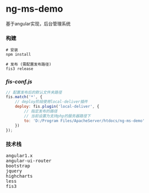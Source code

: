# ng-ms-demo
基于angular实现，后台管理系统

### 构建
```
# 安装
npm install

# 发布 (需配置发布路径)
fis3 release
```
### *fis-conf.js*
``` javascript
// 配置发布后的默认文件夹路径
fis.match('*', {
    // deploy阶段使用local-deliver插件
    deploy: fis.plugin('local-deliver', {
        // 指定发布的路径
        // 当前设置为支持php的服务器路径下
        to: 'D:/Program Files/ApacheServer/htdocs/ng-ms-demo'
    })
});
```

### 技术栈
<pre>
angular1.x
angular-ui-router
bootstrap
jquery
highcharts
less
fis3
</pre>